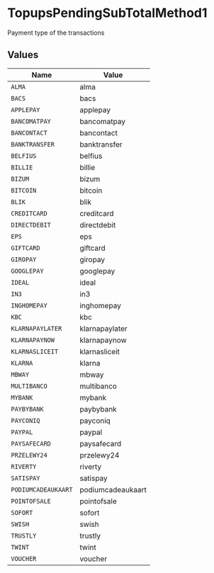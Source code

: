 # TopupsPendingSubTotalMethod1

Payment type of the transactions


## Values

| Name                | Value               |
| ------------------- | ------------------- |
| `ALMA`              | alma                |
| `BACS`              | bacs                |
| `APPLEPAY`          | applepay            |
| `BANCOMATPAY`       | bancomatpay         |
| `BANCONTACT`        | bancontact          |
| `BANKTRANSFER`      | banktransfer        |
| `BELFIUS`           | belfius             |
| `BILLIE`            | billie              |
| `BIZUM`             | bizum               |
| `BITCOIN`           | bitcoin             |
| `BLIK`              | blik                |
| `CREDITCARD`        | creditcard          |
| `DIRECTDEBIT`       | directdebit         |
| `EPS`               | eps                 |
| `GIFTCARD`          | giftcard            |
| `GIROPAY`           | giropay             |
| `GOOGLEPAY`         | googlepay           |
| `IDEAL`             | ideal               |
| `IN3`               | in3                 |
| `INGHOMEPAY`        | inghomepay          |
| `KBC`               | kbc                 |
| `KLARNAPAYLATER`    | klarnapaylater      |
| `KLARNAPAYNOW`      | klarnapaynow        |
| `KLARNASLICEIT`     | klarnasliceit       |
| `KLARNA`            | klarna              |
| `MBWAY`             | mbway               |
| `MULTIBANCO`        | multibanco          |
| `MYBANK`            | mybank              |
| `PAYBYBANK`         | paybybank           |
| `PAYCONIQ`          | payconiq            |
| `PAYPAL`            | paypal              |
| `PAYSAFECARD`       | paysafecard         |
| `PRZELEWY24`        | przelewy24          |
| `RIVERTY`           | riverty             |
| `SATISPAY`          | satispay            |
| `PODIUMCADEAUKAART` | podiumcadeaukaart   |
| `POINTOFSALE`       | pointofsale         |
| `SOFORT`            | sofort              |
| `SWISH`             | swish               |
| `TRUSTLY`           | trustly             |
| `TWINT`             | twint               |
| `VOUCHER`           | voucher             |